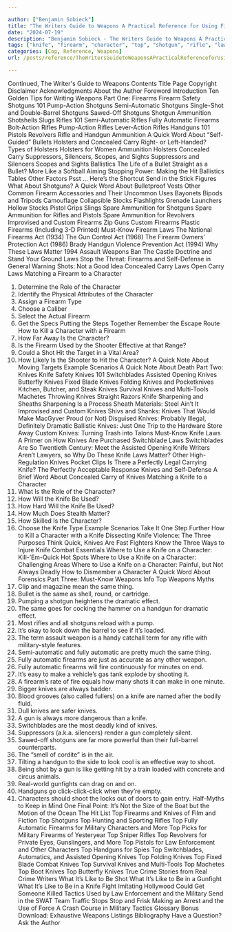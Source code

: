 ```yaml
---

author: ["Benjamin Sobieck"]
title: "The Writers Guide to Weapons A Practical Reference for Using Firearms and Knives in Fiction - toc"
date: "2024-07-19"
description: "Benjamin Sobieck - The Writers Guide to Weapons A Practical Reference for Using Firearms and Knives in Fiction"
tags: ["knife", "firearm", "character", "top", "shotgun", "rifle", "law", "weapon", "handgun", "ammunition", "automatic", "quick", "one", "fully", "carry", "like", "hit", "gun", "shot", "switchblade", "pistol", "word", "bullet", "holster", "concealed"]
categories: [Cop, Reference, Weapons]
url: /posts/reference/TheWritersGuidetoWeaponsAPracticalReferenceforUsingFirearmsandKnivesinFiction-toc

---
```



Continued, The Writer's Guide to Weapons
Contents
Title Page
Copyright
Disclaimer
Acknowledgments
About the Author
Foreword
Introduction
Ten Golden Tips for Writing Weapons
Part One: Firearms
Firearm Safety
Shotguns 101
Pump-Action Shotguns
Semi-Automatic Shotguns
Single-Shot and Double-Barrel Shotguns
Sawed-Off Shotguns
Shotgun Ammunition
Shotshells
Slugs
Rifles 101
Semi-Automatic Rifles
Fully Automatic Firearms
Bolt-Action Rifles
Pump-Action Rifles
Lever-Action Rifles
Handguns 101
Pistols
Revolvers
Rifle and Handgun Ammunition
A Quick Word About “Self-Guided” Bullets
Holsters and Concealed Carry
Right- or Left-Handed?
Types of Holsters
Holsters for Women
Ammunition Holsters
Concealed Carry
Suppressors, Silencers, Scopes, and Sights
Suppressors and Silencers
Scopes and Sights
Ballistics
The Life of a Bullet
Straight as a Bullet? More Like a Softball
Aiming
Stopping Power: Making the Hit
Ballistics Tables
Other Factors
Psst … Here’s the Shortcut
Send in the Stick Figures
What About Shotguns?
A Quick Word About Bulletproof Vests
Other Common Firearm Accessories and Their Uncommon Uses
Bayonets
Bipods and Tripods
Camouflage
Collapsible Stocks
Flashlights
Grenade Launchers
Hollow Stocks
Pistol Grips
Slings
Spare Ammunition for Shotguns
Spare Ammunition for Rifles and Pistols
Spare Ammunition for Revolvers
Improvised and Custom Firearms
Zip Guns
Custom Firearms
Plastic Firearms (Including 3-D Printed)
Must-Know Firearm Laws
The National Firearms Act (1934)
The Gun Control Act (1968)
The Firearm Owners’ Protection Act (1986)
Brady Handgun Violence Prevention Act (1994)
Why These Laws Matter
1994 Assault Weapons Ban
The Castle Doctrine and Stand Your Ground Laws
Stop the Threat: Firearms and Self-Defense in General
Warning Shots: Not a Good Idea
Concealed Carry Laws
Open Carry Laws
Matching a Firearm to a Character
1. Determine the Role of the Character
2. Identify the Physical Attributes of the Character
3. Assign a Firearm Type
4. Choose a Caliber
5. Select the Actual Firearm
6. Get the Specs
Putting the Steps Together
Remember the Escape Route
How to Kill a Character with a Firearm
1. How Far Away Is the Character?
2. Is the Firearm Used by the Shooter Effective at that Range?
3. Could a Shot Hit the Target in a Vital Area?
4. How Likely Is the Shooter to Hit the Character?
A Quick Note About Moving Targets
Example Scenarios
A Quick Note About Death
Part Two: Knives
Knife Safety
Knives 101
Switchblades
Assisted Opening Knives
Butterfly Knives
Fixed Blade Knives
Folding Knives and Pocketknives
Kitchen, Butcher, and Steak Knives
Survival Knives and Multi-Tools
Machetes
Throwing Knives
Straight Razors
Knife Sharpening and Sheaths
Sharpening Is a Process
Sheath Materials: Steel Ain’t It
Improvised and Custom Knives
Shivs and Shanks: Knives That Would Make MacGyver Proud (or Not)
Disguised Knives: Probably Illegal, Definitely Dramatic
Ballistic Knives: Just One Trip to the Hardware Store Away
Custom Knives: Turning Trash into Talons
Must-Know Knife Laws
A Primer on How Knives Are Purchased
Switchblade Laws
Switchblades Are So Twentieth Century: Meet the Assisted Opening Knife
Writers Aren’t Lawyers, so Why Do These Knife Laws Matter?
Other High-Regulation Knives
Pocket Clips
Is There a Perfectly Legal Carrying Knife?
The Perfectly Acceptable Response
Knives and Self-Defense
A Brief Word About Concealed Carry of Knives
Matching a Knife to a Character
1. What Is the Role of the Character?
2. How Will the Knife Be Used?
3. How Hard Will the Knife Be Used?
4. How Much Does Stealth Matter?
5. How Skilled Is the Character?
6. Choose the Knife Type
Example Scenarios
Take It One Step Further
How to Kill a Character with a Knife
Dissecting Knife Violence: The Three Purposes
Think Quick, Knives Are Fast Fighters
Know the Three Ways to Injure
Knife Combat Essentials
Where to Use a Knife on a Character: Kill-’Em-Quick Hot Spots
Where to Use a Knife on a Character: Challenging Areas
Where to Use a Knife on a Character: Painful, but Not Always Deadly
How to Dismember a Character
A Quick Word About Forensics
Part Three: Must-Know Weapons Info
Top Weapons Myths
1. Clip and magazine mean the same thing.
2. Bullet is the same as shell, round, or cartridge.
3. Pumping a shotgun heightens the dramatic effect.
4. The same goes for cocking the hammer on a handgun for dramatic effect.
5. Most rifles and all shotguns reload with a pump.
6. It’s okay to look down the barrel to see if it’s loaded.
7. The term assault weapon is a handy catchall term for any rifle with military-style features.
8. Semi-automatic and fully automatic are pretty much the same thing.
9. Fully automatic firearms are just as accurate as any other weapon.
10. Fully automatic firearms will fire continuously for minutes on end.
11. It’s easy to make a vehicle’s gas tank explode by shooting it.
12. A firearm’s rate of fire equals how many shots it can make in one minute.
13. Bigger knives are always badder.
14. Blood grooves (also called fullers) on a knife are named after the bodily fluid.
15. Dull knives are safer knives.
16. A gun is always more dangerous than a knife.
17. Switchblades are the most deadly kind of knives.
18. Suppressors (a.k.a. silencers) render a gun completely silent.
19. Sawed-off shotguns are far more powerful than their full-barrel counterparts.
20. The “smell of cordite” is in the air.
21. Tilting a handgun to the side to look cool is an effective way to shoot.
22. Being shot by a gun is like getting hit by a train loaded with concrete and circus animals.
23. Real-world gunfights can drag on and on.
24. Handguns go click-click-click when they’re empty.
25. Characters should shoot the locks out of doors to gain entry.
Half-Myths to Keep in Mind
One Final Point: It’s Not the Size of the Boat but the Motion of the Ocean
The Hit List
Top Firearms and Knives of Film and Fiction
Top Shotguns
Top Hunting and Sporting Rifles
Top Fully Automatic Firearms for Military Characters and More
Top Picks for Military Firearms of Yesteryear
Top Sniper Rifles
Top Revolvers for Private Eyes, Gunslingers, and More
Top Pistols for Law Enforcement and Other Characters
Top Handguns for Spies
Top Switchblades, Automatics, and Assisted Opening Knives
Top Folding Knives
Top Fixed Blade Combat Knives
Top Survival Knives and Multi-Tools
Top Machetes
Top Boot Knives
Top Butterfly Knives
True Crime Stories from Real Crime Writers
What It’s Like to Be Shot
What It’s Like to Be in a Gunfight
What It’s Like to Be in a Knife Fight
Imitating Hollywood Could Get Someone Killed
Tactics Used by Law Enforcement and the Military
Send in the SWAT Team
Traffic Stops
Stop and Frisk
Making an Arrest and the Use of Force
A Crash Course in Military Tactics
Glossary
Bonus Download: Exhaustive Weapons Listings
Bibliography
Have a Question? Ask the Author
